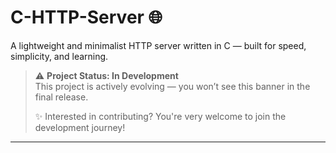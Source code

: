 # C-HTTP-Server 🌐

A lightweight and minimalist HTTP server written in C — built for speed, simplicity, and learning.

> ⚠️ **Project Status: In Development**  
> This project is actively evolving — you won’t see this banner in the final release.  
>  
> ✨ Interested in contributing? You're very welcome to join the development journey!

---